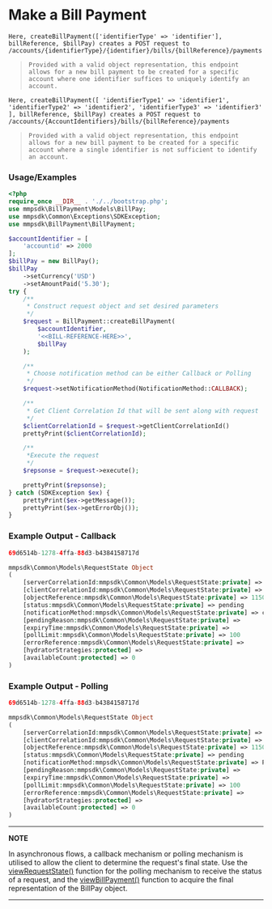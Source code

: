 # Make a Bill Payment

`Here, createBillPayment(['identifierType' => 'identifier'], billReference, $billPay) creates a POST request to /accounts/{identifierType}/{identifier}/bills/{billReference}/payments`

> `Provided with a valid object representation, this endpoint allows for a new bill payment to be created for a specific account where one identifier suffices to uniquely identify an account.`

`Here, createBillPayment([ 'identifierType1' => 'identifier1', 'identifierType2' => 'identifier2', 'identifierType3' => 'identifier3' ], billReference, $billPay) creates a POST request to /accounts/{AccountIdentifiers}/bills/{billReference}/payments`

> `Provided with a valid object representation, this endpoint allows for a new bill payment to be created for a specific account where a single identifier is not sufficient to identify an account.`

### Usage/Examples

```php
<?php
require_once __DIR__ . './../bootstrap.php';
use mmpsdk\BillPayment\Models\BillPay;
use mmpsdk\Common\Exceptions\SDKException;
use mmpsdk\BillPayment\BillPayment;

$accountIdentifier = [
    'accountid' => 2000
];
$billPay = new BillPay();
$billPay
    ->setCurrency('USD')
    ->setAmountPaid('5.30');
try {
    /**
     * Construct request object and set desired parameters
     */
    $request = BillPayment::createBillPayment(
        $accountIdentifier,
        '<<BILL-REFERENCE-HERE>>',
        $billPay
    );

    /**
     * Choose notification method can be either Callback or Polling
     */
    $request->setNotificationMethod(NotificationMethod::CALLBACK);

    /**
     * Get Client Correlation Id that will be sent along with request
     */
    $clientCorrelationId = $request->getClientCorrelationId()
    prettyPrint($clientCorrelationId);

    /**
     *Execute the request
     */
    $repsonse = $request->execute();

    prettyPrint($repsonse);
} catch (SDKException $ex) {
    prettyPrint($ex->getMessage());
    prettyPrint($ex->getErrorObj());
}

```

### Example Output - Callback

```php
69d6514b-1278-4ffa-88d3-b4384158717d

mmpsdk\Common\Models\RequestState Object
(
    [serverCorrelationId:mmpsdk\Common\Models\RequestState:private] => d52d5370-7906-4e18-ac01-d198332d915e
    [clientCorrelationId:mmpsdk\Common\Models\RequestState:private] => 69d6514b-1278-4ffa-88d3-b4384158717d
    [objectReference:mmpsdk\Common\Models\RequestState:private] => 1150
    [status:mmpsdk\Common\Models\RequestState:private] => pending
    [notificationMethod:mmpsdk\Common\Models\RequestState:private] => callback
    [pendingReason:mmpsdk\Common\Models\RequestState:private] =>
    [expiryTime:mmpsdk\Common\Models\RequestState:private] =>
    [pollLimit:mmpsdk\Common\Models\RequestState:private] => 100
    [errorReference:mmpsdk\Common\Models\RequestState:private] =>
    [hydratorStrategies:protected] =>
    [availableCount:protected] => 0
)
```

### Example Output - Polling

```php
69d6514b-1278-4ffa-88d3-b4384158717d

mmpsdk\Common\Models\RequestState Object
(
    [serverCorrelationId:mmpsdk\Common\Models\RequestState:private] => d52d5370-7906-4e18-ac01-d198332d915e
    [clientCorrelationId:mmpsdk\Common\Models\RequestState:private] => 69d6514b-1278-4ffa-88d3-b4384158717d
    [objectReference:mmpsdk\Common\Models\RequestState:private] => 1150
    [status:mmpsdk\Common\Models\RequestState:private] => pending
    [notificationMethod:mmpsdk\Common\Models\RequestState:private] => Polling
    [pendingReason:mmpsdk\Common\Models\RequestState:private] =>
    [expiryTime:mmpsdk\Common\Models\RequestState:private] =>
    [pollLimit:mmpsdk\Common\Models\RequestState:private] => 100
    [errorReference:mmpsdk\Common\Models\RequestState:private] =>
    [hydratorStrategies:protected] =>
    [availableCount:protected] => 0
)
```

---

**NOTE**

In asynchronous flows, a callback mechanism or polling mechanism is utilised to allow the client to determine the request's final state. Use the [viewRequestState()](viewRequestState.Readme.md) function for the polling mechanism to receive the status of a request, and the [viewBillPayment()](viewBillPayment.Readme.md) function to acquire the final representation of the BillPay object.

---
